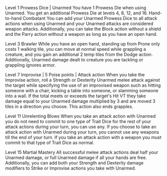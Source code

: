 Level 1
Prowess Dice | Unarmed
	You have 1 Prowess Die when using Unarmed. You get an additional Prowess Die at levels 4, 8, 12, and 16.
Hand-to-hand Combatant
	You can add your Unarmed Prowess Dice to all attack actions when using Unarmed and your Unarmed attacks are considered weapon attacks. Additionally, you can take the Block action without a shield and the Parry action without a weapon as long as you have an open hand. 

Level 3
Brawler
	While you have an open hand, standing up from Prone only costs 1 walking tile, you can move at normal speed while grappling a creature, and you gain an additional 2 temp tiles from the Dodge action. Additionally, Unarmed damage dealt to creature you are tackling or grappling ignores armor.

Level 7
Improvise | 5 Poise points | Attack action
	When you take the Improvise action, roll a Strength or Dexterity Unarmed melee attack against the target while specifying the use of an improvised weapon such as hitting someone with a chair, kicking a table into someone, or slamming someone into a wall. If the total meets or exceeds the target's Hit VT they take damage equal to your Unarmed damage multiplied by 3 and are moved 3 tiles in a direction you choose. This action also ends grapples.

Level 11
Unrelenting Blows
	When you take an attack action with Unarmed you do not need to commit to one type of Trait Dice for the rest of your attack actions during your turn, you can use any. If you choose to take an attack action with Unarmed during your turn, you cannot use any weapons till the end of your turn. If you take an attack action with a weapon you must commit to that type of Trait Dice as normal.

Level 15
Martial Mastery
	All successful melee attack actions deal half your Unarmed damage, or full Unarmed damage if all your hands are free. Additionally, you can add both your Strength and Dexterity damage modifiers to Strike or Improvise actions you take with Unarmed.
